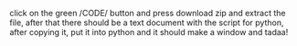 click on the green /CODE/ button and press download zip and extract the file, after that there should be a text document with the script for python, after copying it, put it into python and it should make a window and tadaa!
